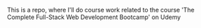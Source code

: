 This is a repo, where I'll do course work related to the course 'The Complete Full-Stack Web Development Bootcamp' on Udemy
